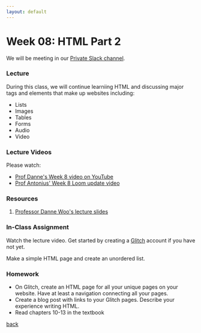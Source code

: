 ```yaml
---
layout: default
---
```


# Week 08: HTML Part 2

We will be meeting in our [Private Slack channel](https://join.slack.com/t/qc-design/shared_invite/zt-2pp65669v-dFXbGUpIfD_jHjGZEX~S0A).

### Lecture

During this class, we will continue learniing HTML and discussing major tags and elements that make up websites including:

- Lists
- Images
- Tables
- Forms
- Audio
- Video

### Lecture Videos
Please watch:

- [Prof Danne's Week 8 video on YouTube](https://youtu.be/ixq8TXBPNbA?si=4trnqUmqn06L3iO3)
- [Prof Antonius' Week 8 Loom update video](https://www.loom.com/share/3cb7c05dc7154efcb2a5cdf4919dee0a?sid=60f016f9-df3d-4bba-ae1d-19e98b2844d9)

### Resources
1. [Professor Danne Woo's lecture slides](https://teaching-files.s3.us-east-2.amazonaws.com/webdesign/Week08/webdesign_week08.pdf)

### In-Class Assignment
Watch the lecture video. Get started by creating a [Glitch](https://glitch.com/) account if you have not yet.

Make a simple HTML page and create an unordered list.

### Homework

- On Glitch, create an HTML page for all your unique pages on your website. Have at least a navigation connecting all your pages.
- Create a blog post with links to your Glitch pages. Describe your experience writing HTML.
- Read chapters 10-13 in the textbook

[back](./)
